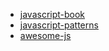 - [javascript-book](https://github.com/dondi/javascript-book)
- [javascript-patterns](https://github.com/nas5w/javascript-patterns)
- [awesome-js](https://github.com/ggomaeng/awesome-js)
